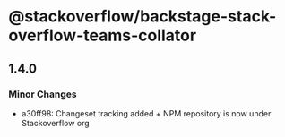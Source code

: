 # @stackoverflow/backstage-stack-overflow-teams-collator

## 1.4.0

### Minor Changes

- a30ff98: Changeset tracking added + NPM repository is now under Stackoverflow org
